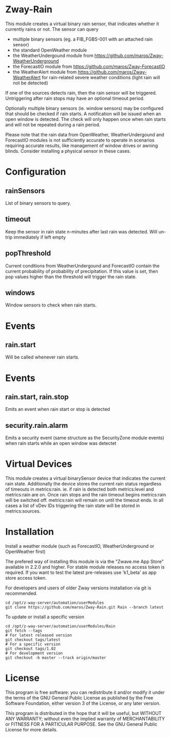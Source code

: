 # Zway-Rain

This module creates a virtual binary rain sensor, that indicates whether it 
currently rains or not. The sensor can query 

* multiple binary sensors (eg. a FIB_FGBS-001 with an attached rain sensor)
* the standard OpenWeather module
* the WeatherUndergound module from https://github.com/maros/Zway-WeatherUnderground
* the ForecastIO module from https://github.com/maros/Zway-ForecastIO
* the WeatherAlert module from https://github.com/maros/Zway-WeatherAlert for rain-related severe weather conditions (light rain will not be detected)

If one of the sources detects rain, then the rain sensor will be triggered.
Untriggering after rain stops may have an optional timeout period.

Optionally multiple binary sensors (ie. window sensors) may be configured
that should be checked if rain starts. A notification will be issued when
an open window is detected. The check will only happen once when rain starts
and will not be repeated during a rain period.

Please note that the rain data from OpenWeather, WeatherUndergound and
ForecastIO modules is not sufficiently accurate to operate in scenarios 
requiring accurate results, like management of window drives or awning blinds. 
Consider installing a physical sensor in these cases.

# Configuration

## rainSensors

List of binary sensors to query.

## timeout

Keep the sensor in rain state n-minutes after last rain was detected. Will
un-trip immediately if left empty

## popThreshold

Current conditions from WeatherUndergound and ForecastIO contain the current 
probability of probability of precipitation. If this value is set, then pop 
values higher than the threshold will trigger the rain state.

## windows

Window sensors to check when rain starts.

# Events

## rain.start

Will be called whenever rain starts.

# Events

## rain.start, rain.stop

Emits an event when rain start or stop is detected

## security.rain.alarm

Emits a security event (same structure as the SecurityZone module events)
when rain starts while an open window was detectet

# Virtual Devices

This module creates a virtual binarySensor device that indicates the current
rain state. Additionally the device stores the current rain status
regardless of timeouts in metrics:rain. ie. if rain is detected both 
metrics:level and metrics:rain are on. Once rain stops and the rain timeout
begins metrics:rain will be switched off. metrics:rain will remain on until
the timeout ends. In all cases a list of vDev IDs triggering the rain state
will be stored in metrics:sources.

# Installation

Install a weather module (such as ForecastIO, WeatherUnderground or 
OpenWeather first)

The prefered way of installing this module is via the "Zwave.me App Store"
available in 2.2.0 and higher. For stable module releases no access token is 
required. If you want to test the latest pre-releases use 'k1_beta' as 
app store access token.

For developers and users of older Zway versions installation via git is 
recommended.

```shell
cd /opt/z-way-server/automation/userModules
git clone https://github.com/maros/Zway-Rain.git Rain --branch latest
```

To update or install a specific version
```shell
cd /opt/z-way-server/automation/userModules/Rain
git fetch --tags
# For latest released version
git checkout tags/latest
# For a specific version
git checkout tags/1.02
# For development version
git checkout -b master --track origin/master
```

# License

This program is free software: you can redistribute it and/or modify
it under the terms of the GNU General Public License as published by
the Free Software Foundation, either version 3 of the License, or any 
later version.

This program is distributed in the hope that it will be useful,
but WITHOUT ANY WARRANTY; without even the implied warranty of
MERCHANTABILITY or FITNESS FOR A PARTICULAR PURPOSE. See the
GNU General Public License for more details.
